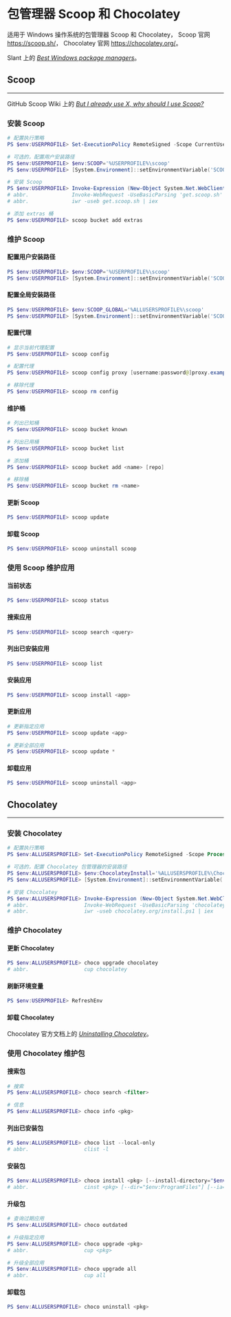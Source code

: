 # 包管理器 Scoop 和 Chocolatey

适用于 Windows 操作系统的包管理器 Scoop 和 Chocolatey，
Scoop 官网 <https://scoop.sh/>，
Chocolatey 官网 <https://chocolatey.org/>。

Slant 上的 [*Best Windows package managers*](https://www.slant.co/topics/1843/~best-windows-package-managers)。

## Scoop
---

GitHub Scoop Wiki 上的 [*But I already use X, why should I use Scoop?*](https://github.com/lukesampson/scoop/wiki/So-What#but-i-already-use-x-why-should-i-use-scoop)

### 安装 Scoop

```ps1
# 配置执行策略
PS $env:USERPROFILE> Set-ExecutionPolicy RemoteSigned -Scope CurrentUser

# 可选的，配置用户安装路径
PS $env:USERPROFILE> $env:SCOOP='%USERPROFILE%\scoop'
PS $env:USERPROFILE> [System.Environment]::setEnvironmentVariable('SCOOP', $env:SCOOP, 'User')

# 安装 Scoop
PS $env:USERPROFILE> Invoke-Expression (New-Object System.Net.WebClient).DownloadString('https://get.scoop.sh/')
# abbr.              Invoke-WebRequest -UseBasicParsing 'get.scoop.sh' | Invoke-Expression
# abbr.              iwr -useb get.scoop.sh | iex

# 添加 extras 桶
PS $env:USERPROFILE> scoop bucket add extras
```

### 维护 Scoop

#### 配置用户安装路径

```ps1
PS $env:USERPROFILE> $env:SCOOP='%USERPROFILE%\scoop'
PS $env:USERPROFILE> [System.Environment]::setEnvironmentVariable('SCOOP', $env:SCOOP, [System.EnvironmentVariableTarget]::User)
```

#### 配置全局安装路径

```ps1
PS $env:USERPROFILE> $env:SCOOP_GLOBAL='%ALLUSERSPROFILE%\scoop'
PS $env:USERPROFILE> [System.Environment]::setEnvironmentVariable('SCOOP_GLOBAL', $env:SCOOP_GLOBAL, [System.EnvironmentVariableTarget]::Machine)
```

#### 配置代理

```ps1
# 显示当前代理配置
PS $env:USERPROFILE> scoop config

# 配置代理
PS $env:USERPROFILE> scoop config proxy [username:password@]proxy.example.org:49152

# 移除代理
PS $env:USERPROFILE> scoop rm config
```

#### 维护桶

```ps1
# 列出已知桶
PS $env:USERPROFILE> scoop bucket known

# 列出已用桶
PS $env:USERPROFILE> scoop bucket list

# 添加桶
PS $env:USERPROFILE> scoop bucket add <name> [repo]

# 移除桶
PS $env:USERPROFILE> scoop bucket rm <name>
```

#### 更新 Scoop

```ps1
PS $env:USERPROFILE> scoop update
```

#### 卸载 Scoop

```ps1
PS $env:USERPROFILE> scoop uninstall scoop
```

### 使用 Scoop 维护应用

#### 当前状态

```ps1
PS $env:USERPROFILE> scoop status
```

#### 搜索应用

```ps1
PS $env:USERPROFILE> scoop search <query>
```

#### 列出已安装应用

```ps1
PS $env:USERPROFILE> scoop list
```

#### 安装应用

```ps1
PS $env:USERPROFILE> scoop install <app>
```

#### 更新应用

```ps1
# 更新指定应用
PS $env:USERPROFILE> scoop update <app>

# 更新全部应用
PS $env:USERPROFILE> scoop update *
```

#### 卸载应用

```ps1
PS $env:USERPROFILE> scoop uninstall <app>
```

## Chocolatey
---

### 安装 Chocolatey

```ps1
# 配置执行策略
PS $env:ALLUSERSPROFILE> Set-ExecutionPolicy RemoteSigned -Scope Process -Force

# 可选的，配置 Chocolatey 包管理器的安装路径
PS $env:ALLUSERSPROFILE> $env:ChocolateyInstall='%ALLUSERSPROFILE%\Chocolatey'
PS $env:ALLUSERSPROFILE> [System.Environment]::setEnvironmentVariable('ChocolateyInstall', $env:ChocolateyInstall, [System.EnvironmentVariableTarget]::Machine)

# 安装 Chocolatey
PS $env:ALLUSERSPROFILE> Invoke-Expression (New-Object System.Net.WebClient).DownloadString('https://chocolatey.org/install.ps1')
# abbr.                  Invoke-WebRequest -UseBasicParsing 'chocolatey.org/install.ps1' | Invoke-Expression
# abbr.                  iwr -useb chocolatey.org/install.ps1 | iex
```

### 维护 Chocolatey

#### 更新 Chocolatey

```ps1
PS $env:ALLUSERSPROFILE> choco upgrade chocolatey
# abbr.                  cup chocolatey
```

#### 刷新环境变量

```ps1
PS $env:USERPROFILE> RefreshEnv
```

#### 卸载 Chocolatey

Chocolatey 官方文档上的 [*Uninstalling Chocolatey*](https://chocolatey.org/docs/uninstallation)。

### 使用 Chocolatey 维护包

#### 搜索包

```ps1
# 搜索
PS $env:ALLUSERSPROFILE> choco search <filter>

# 信息
PS $env:ALLUSERSPROFILE> choco info <pkg>
```

#### 列出已安装包

```ps1
PS $env:ALLUSERSPROFILE> choco list --local-only
# abbr.                  clist -l
```

#### 安装包

```ps1
PS $env:ALLUSERSPROFILE> choco install <pkg> [--install-directory="$env:ProgramFiles"] [--install-arguments='']
# abbr.                  cinst <pkg> [--dir="$env:ProgramFiles"] [--ia='']
```

#### 升级包

```ps1
# 查询过期应用
PS $env:ALLUSERSPROFILE> choco outdated

# 升级指定应用
PS $env:ALLUSERSPROFILE> choco upgrade <pkg>
# abbr.                  cup <pkg>

# 升级全部应用
PS $env:ALLUSERSPROFILE> choco upgrade all
# abbr.                  cup all
```

#### 卸载包

```ps1
PS $env:ALLUSERSPROFILE> choco uninstall <pkg>
```
